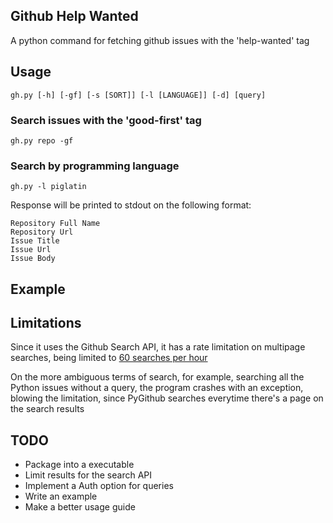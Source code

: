## Github Help Wanted

A python command for fetching github issues with the 'help-wanted' tag

## Usage
```
gh.py [-h] [-gf] [-s [SORT]] [-l [LANGUAGE]] [-d] [query]
```

### Search issues with the 'good-first' tag
```
gh.py repo -gf
```
### Search by programming language
```
gh.py -l piglatin
```

Response will be printed to stdout on the following format:

```
Repository Full Name
Repository Url
Issue Title
Issue Url
Issue Body
```

## Example

## Limitations

Since it uses the Github Search API, it has a rate limitation on multipage searches, being limited to [60 searches per hour](https://developer.github.com/v3/#rate-limiting)

On the more ambiguous terms of search, for example, searching all the Python issues without a query, the program crashes with an exception, blowing the limitation, since PyGithub searches everytime there's a page on the search results

## TODO

- Package into a executable
- Limit results for the search API
- Implement a Auth option for queries
- Write an example
- Make a better usage guide
